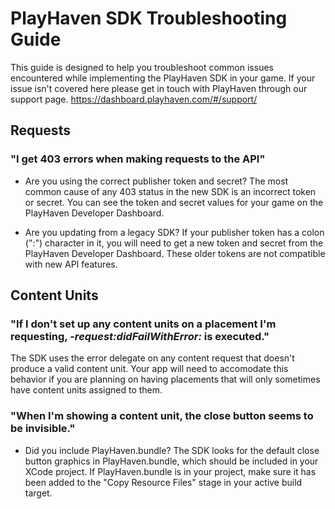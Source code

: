 PlayHaven SDK Troubleshooting Guide
===================================

This guide is designed to help you troubleshoot common issues encountered while implementing the PlayHaven SDK in your game. If your issue isn't covered here please get in touch with PlayHaven through our support page. https://dashboard.playhaven.com/#/support/

Requests
--------
### "I get 403 errors when making requests to the API"
- Are you using the correct publisher token and secret?
The most common cause of any 403 status in the new SDK is an incorrect token or secret. You can see the token and secret values for your game on the PlayHaven Developer Dashboard.

- Are you updating from a legacy SDK?
If your publisher token has a colon (":") character in it, you will need to get a new token and secret from the PlayHaven Developer Dashboard. These older tokens are not compatible with new API features.

Content Units
-------------
### "If I don't set up any content units on a placement I'm requesting, 	_-request:didFailWithError:_ is executed."
The SDK uses the error delegate on any content request that doesn't produce a valid content unit. Your app will need to accomodate this behavior if you are planning on having placements that will only sometimes have content units assigned to them.

### "When I'm showing a content unit, the close button seems to be invisible."
- Did you include PlayHaven.bundle?
The SDK looks for the default close button graphics in PlayHaven.bundle, which should be included in your XCode project. If PlayHaven.bundle is in your project, make sure it has been added to the "Copy Resource Files" stage in your active build target.